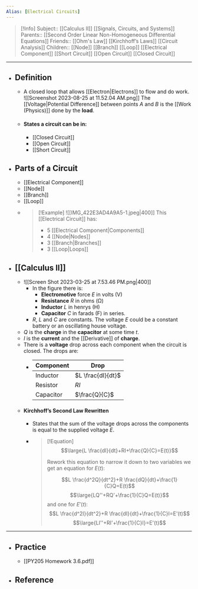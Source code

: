 ```yaml
---
Alias: [Electrical Circuits]
---
```

> [!Info]
> Subject:: [[Calculus II]] [[Signals, Circuits, and Systems]]
> Parents:: [[Second Order Linear Non-Homogeneous Differential Equations]]
> Friends:: [[Ohm's Law]] [[Kirchhoff’s Laws]] [[Circuit Analysis]]
> Children:: [[Node]] [[Branch]] [[Loop]] [[Electrical Component]] [[Short Circuit]] [[Open Circuit]] [[Closed Circuit]] 
---
- ## Definition
	- A closed loop that allows [[Electron|Electrons]] to flow and do work.
	  ![[Screenshot 2023-08-25 at 11.52.04 AM.png]]
	  The [[Voltage|Potential Difference]] between points $A$ and $B$ is the [[Work (Physics)]] done by the **load**.
	- #### States a circuit can be in:
		- [[Closed Circuit]]
		- [[Open Circuit]]
		- [[Short Circuit]]
- ## Parts of a Circuit
	- [[Electrical Component]]
	- [[Node]]
	- [[Branch]]
	- [[Loop]]
	- > [!Example]
	  > ![[IMG_422E3AD4A9A5-1.jpeg|400]]
	  > This [[Electrical Circuit]] has:
	  > - 5 [[Electrical Component|Components]]
	  > - 4 [[Node|Nodes]]
	  >  - 3 [[Branch|Branches]]
	  > - 3 [[Loop|Loops]]
- ## [[Calculus II]]
	- ![[Screen Shot 2023-03-25 at 7.53.46 PM.png|400]]
		- In the figure there is:
			- **Electromotive** force $E$ in volts (V)
			- **Resistance** $R$ in ohms (Ω)
			- **Inductor** $L$ in henrys (H)
			- **Capacitor** $C$ in farads (F) in series. 
		- $R$, $L$ and $C$ are constants. The voltage $E$ could be a constant battery or an oscillating house voltage.
	- $Q$ is the **charge** in the **capacitor** at some time $t$. 
	- $I$ is the **current** and the [[Derivative]] of **charge**.
	- There is a **voltage** drop across each component when the circuit is closed. The drops are:
		- Component|Drop
		  ---|---
		  Inductor|$L \frac{dI}{dt}$
		  Resistor|$RI$
		  Capacitor|$\frac{Q}{C}$
	- #### Kirchhoff’s Second Law Rewritten
		- States that the sum of the voltage drops across the components is equal to the supplied voltage $E$.
		- > [!Equation]
		  > $$\large{L \frac{dI}{dt}+RI+\frac{Q}{C}=E(t)}$$
		  > 
		  > Rework this equation to narrow it down to two variables we get an equation for $E(t)$:
		  > 
		  > $$L \frac{d^2Q}{dt^2}+R \frac{dQ}{dt}+\frac{1}{C}Q=E(t)$$
		  > $$\large{LQ''+RQ'+\frac{1}{C}Q=E(t)}$$
		  > and one for $E'(t)$:
		  > $$L \frac{d^2I}{dt^2}+R \frac{dI}{dt}+\frac{1}{C}I=E'(t)$$
		  > $$\large{LI''+RI'+\frac{1}{C}I}=E'(t)$$
---
- ## Practice
	- [[PY205 Homework 3.6.pdf]]
- ## Reference